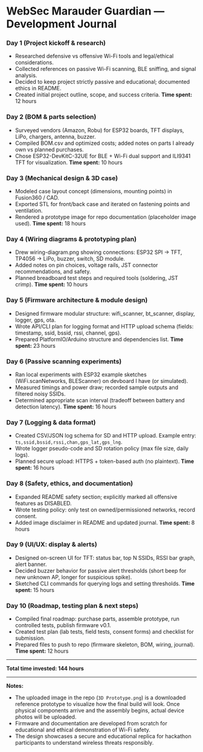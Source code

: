 # WebSec Marauder Guardian — Development Journal

### Day 1 (Project kickoff & research)
- Researched defensive vs offensive Wi-Fi tools and legal/ethical considerations.
- Collected references on passive Wi-Fi scanning, BLE sniffing, and signal analysis.
- Decided to keep project strictly passive and educational; documented ethics in README.
- Created initial project outline, scope, and success criteria.
**Time spent:** 12 hours

### Day 2 (BOM & parts selection)
- Surveyed vendors (Amazon, Robu) for ESP32 boards, TFT displays, LiPo, chargers, antenna, buzzer.
- Compiled BOM.csv and optimized costs; added notes on parts I already own vs planned purchases.
- Chose ESP32-DevKitC-32UE for BLE + Wi-Fi dual support and ILI9341 TFT for visualization.
**Time spent:** 10 hours

### Day 3 (Mechanical design & 3D case)
- Modeled case layout concept (dimensions, mounting points) in Fusion360 / CAD.
- Exported STL for front/back case and iterated on fastening points and ventilation.
- Rendered a prototype image for repo documentation (placeholder image used).
**Time spent:** 18 hours

### Day 4 (Wiring diagrams & prototyping plan)
- Drew wiring-diagram.png showing connections: ESP32 SPI → TFT, TP4056 → LiPo, buzzer, switch, SD module.
- Added notes on pin choices, voltage rails, JST connector recommendations, and safety.
- Planned breadboard test steps and required tools (soldering, JST crimp).
**Time spent:** 10 hours

### Day 5 (Firmware architecture & module design)
- Designed firmware modular structure: wifi_scanner, bt_scanner, display, logger, gps, ota.
- Wrote API/CLI plan for logging format and HTTP upload schema (fields: timestamp, ssid, bssid, rssi, channel, gps).
- Prepared PlatformIO/Arduino structure and dependencies list.
**Time spent:** 23 hours

### Day 6 (Passive scanning experiments)
- Ran local experiments with ESP32 example sketches (WiFi.scanNetworks, BLEScanner) on devboard I have (or simulated).
- Measured timings and power draw; recorded sample outputs and filtered noisy SSIDs.
- Determined appropriate scan interval (tradeoff between battery and detection latency).
**Time spent:** 16 hours

### Day 7 (Logging & data format)
- Created CSV/JSON log schema for SD and HTTP upload. Example entry: `ts,ssid,bssid,rssi,chan,gps_lat,gps_lng`.
- Wrote logger pseudo-code and SD rotation policy (max file size, daily logs).
- Planned secure upload: HTTPS + token-based auth (no plaintext).
**Time spent:** 16 hours

### Day 8 (Safety, ethics, and documentation)
- Expanded README safety section; explicitly marked all offensive features as DISABLED.
- Wrote testing policy: only test on owned/permissioned networks, record consent.
- Added image disclaimer in README and updated journal.
**Time spent:** 8 hours

### Day 9 (UI/UX: display & alerts) 
- Designed on-screen UI for TFT: status bar, top N SSIDs, RSSI bar graph, alert banner.
- Decided buzzer behavior for passive alert thresholds (short beep for new unknown AP, longer for suspicious spike).
- Sketched CLI commands for querying logs and setting thresholds.
**Time spent:** 15 hours

### Day 10 (Roadmap, testing plan & next steps)
- Compiled final roadmap: purchase parts, assemble prototype, run controlled tests, publish firmware v0.1.
- Created test plan (lab tests, field tests, consent forms) and checklist for submission.
- Prepared files to push to repo (firmware skeleton, BOM, wiring, journal).
**Time spent:** 12 hours

---

**Total time invested: 144 hours**

---

 **Notes:**  
- The uploaded image in the repo (`3D Prototype.png`) is a downloaded reference prototype to visualize how the final build will look. Once physical components arrive and the assembly begins, actual device photos will be uploaded.  
- Firmware and documentation are developed from scratch for educational and ethical demonstration of Wi-Fi safety.  
- The design showcases a secure and educational replica for hackathon participants to understand wireless threats responsibly.
